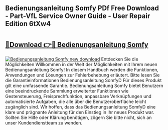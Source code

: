 ## Bedienungsanleitung Somfy PDf Free Download - Part-VfL Service Owner Guide - User Repair Edition 6tXw4

# <h2><a href="http://df19z8e.blite.top/?on=Bedienungsanleitung+Somfy">🔗Download 👉🔴 Bedienungsanleitung Somfy</a></h2>

[![Bedienungsanleitung Somfy new download](https://i.imgur.com/lujVjoI.png)](http://df19z8e.blite.top/?on=Bedienungsanleitung+Somfy)
Entdecken Sie die Möglichkeiten Willkommen in der Welt der Möglichkeiten mit Ihrem neuen Bedienungsanleitung Somfy! In diesem Handbuch werden die Funktionen, Anwendungen und Lösungen zur Fehlerbehebung erläutert. Bitte lesen Sie die Garantieinformationen Bedienungsanleitung SomfyD Für dieses Produkt gilt eine umfassende Garantie. Bedienungsanleitung Somfy bietet Benutzern eine beeindruckende Sammlung erweiterter Funktionen wie Gestensteuerung, Freisprechfunktion, anpassbare Verknüpfungen und automatisierte Aufgaben, die alle über die Benutzeroberfläche leicht zugänglich sind. Wir hoffen, dass das Bedienungsanleitung SomfyD eine klare und prägnante Anleitung für den Einstieg in Ihr neues Produkt war. Sollten Sie Hilfe oder Klärung benötigen, zögern Sie bitte nicht, sich an unser Kundendienstteam zu wenden.
